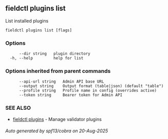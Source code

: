 ## fieldctl plugins list

List installed plugins

```
fieldctl plugins list [flags]
```

### Options

```
      --dir string   plugin directory
  -h, --help         help for list
```

### Options inherited from parent commands

```
      --api-url string   Admin API base URL
      --output string    Output format (table|json) (default "table")
      --profile string   Profile name in config (overrides active)
      --token string     Bearer token for Admin API
```

### SEE ALSO

* [fieldctl plugins](fieldctl_plugins.md)	 - Manage validator plugins

###### Auto generated by spf13/cobra on 20-Aug-2025
